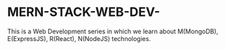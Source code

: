 # MERN-STACK-WEB-DEV-
This is a Web Development series in which we learn about M(MongoDB), E(ExpressJS), R(React), N(NodeJS) technologies.
